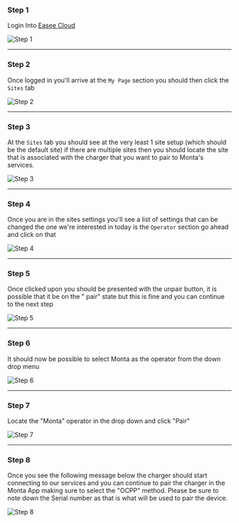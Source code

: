 ### Step 1

Login Into [Easee Cloud](https://easee.cloud/)

![Step 1](step_1.png)

---

### Step 2

Once logged in you'll arrive at the `My Page` section you should then click the `Sites` tab

![Step 2](step_2.png)

---

### Step 3

At the `Sites` tab you should see at the very least 1 site setup (which should be the default site)
if there are multiple sites then you should locate the site that is associated with the charger that
you want to pair to Monta's services.

![Step 3](step_3.png)

---

### Step 4

Once you are in the sites settings you'll see a list of settings that can be changed the one we're
interested in today is the `Operator` section go ahead and click on that

![Step 4](step_4.png)

---

### Step 5

Once clicked upon you should be presented with the unpair button, it is possible that it be on the "
pair" state but this is fine and you can continue to the next step

![Step 5](step_5.png)

---

### Step 6

It should now be possible to select Monta as the operator from the down drop menu

![Step 6](step_6.png)

---

### Step 7

Locate the "Monta" operator in the drop down and click "Pair"

![Step 7](step_7.png)

---

### Step 8

Once you see the following message below the charger should start connecting to our services and you
can continue to pair the charger in the Monta App making sure to select the "OCPP" method. Please be
sure to note down the Serial number as that is what will be used to pair the device.

![Step 8](step_8.png)

